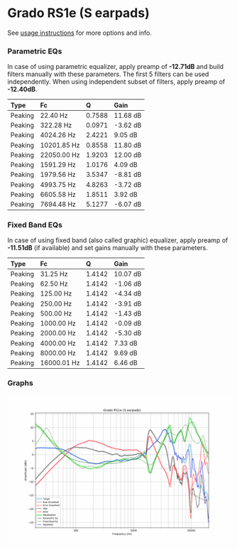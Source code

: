 # Grado RS1e (S earpads)
See [usage instructions](https://github.com/jaakkopasanen/AutoEq#usage) for more options and info.

### Parametric EQs
In case of using parametric equalizer, apply preamp of **-12.71dB** and build filters manually
with these parameters. The first 5 filters can be used independently.
When using independent subset of filters, apply preamp of **-12.40dB**.

| Type    | Fc          |      Q | Gain     |
|:--------|:------------|:-------|:---------|
| Peaking | 22.40 Hz    | 0.7588 | 11.68 dB |
| Peaking | 322.28 Hz   | 0.0971 | -3.62 dB |
| Peaking | 4024.26 Hz  | 2.4221 | 9.05 dB  |
| Peaking | 10201.85 Hz | 0.8558 | 11.80 dB |
| Peaking | 22050.00 Hz | 1.9203 | 12.00 dB |
| Peaking | 1591.29 Hz  | 1.0176 | 4.09 dB  |
| Peaking | 1979.56 Hz  | 3.5347 | -8.81 dB |
| Peaking | 4993.75 Hz  | 4.8263 | -3.72 dB |
| Peaking | 6605.58 Hz  | 1.8511 | 3.92 dB  |
| Peaking | 7694.48 Hz  | 5.1277 | -6.07 dB |

### Fixed Band EQs
In case of using fixed band (also called graphic) equalizer, apply preamp of **-11.51dB**
(if available) and set gains manually with these parameters.

| Type    | Fc          |      Q | Gain     |
|:--------|:------------|:-------|:---------|
| Peaking | 31.25 Hz    | 1.4142 | 10.07 dB |
| Peaking | 62.50 Hz    | 1.4142 | -1.06 dB |
| Peaking | 125.00 Hz   | 1.4142 | -4.34 dB |
| Peaking | 250.00 Hz   | 1.4142 | -3.91 dB |
| Peaking | 500.00 Hz   | 1.4142 | -1.43 dB |
| Peaking | 1000.00 Hz  | 1.4142 | -0.09 dB |
| Peaking | 2000.00 Hz  | 1.4142 | -5.30 dB |
| Peaking | 4000.00 Hz  | 1.4142 | 7.33 dB  |
| Peaking | 8000.00 Hz  | 1.4142 | 9.69 dB  |
| Peaking | 16000.01 Hz | 1.4142 | 6.46 dB  |

### Graphs
![](./Grado%20RS1e%20(S%20earpads).png)